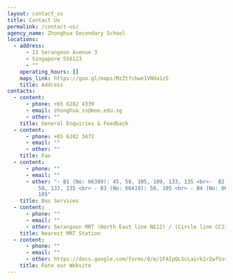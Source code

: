 ```yaml
---
layout: contact_us
title: Contact Us
permalink: /contact-us/
agency_name: Zhonghua Secondary School
locations:
  - address:
      - 13 Serangoon Avenue 3
      - Singapore 556123
      - ""
    operating_hours: []
    maps_link: https://goo.gl/maps/MzZtfcbwe1VNHa1z5
    title: Address
contacts:
  - content:
      - phone: +65 6282 4339
      - email: zhonghua_ss@moe.edu.sg
      - other: ""
    title: General Enquiries & Feedback
  - content:
      - phone: +65 6282 3472
      - email: ""
      - other: ""
    title: Fax
  - content:
      - phone: ""
      - email: ""
      - other: "- B1 (No: 66389): 45, 58, 105, 109, 133, 135 <br>-  B2 (No: 66381): 45,
          58, 133, 135 <br> - B3 (No: 66419): 58, 105 <br> - B4 (No: 66411): 58,
          105"
    title: Bus Services
  - content:
      - phone: ""
      - email: ""
      - other: Serangoon MRT (North East line NE12) / (Circle line CC13)
    title: Nearest MRT Station
  - content:
      - phone: ""
      - email: ""
      - other: https://docs.google.com/forms/d/e/1FAIpQLScLairk1r2wfGsv17hwZBhEm0M87B_NgR75-7BXDwi4yh1clg/viewform
    title: Rate our Website
---
```


